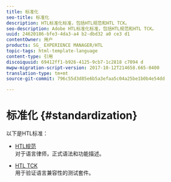 ```yaml
---
title: 标准化
seo-title: 标准化
description: HTL标准化标准，包括HTL规范和HTL TCK。
seo-description: Adobe HTL标准化标准，包括HTL规范和HTL TCK。
uuid: 24620186-bfe3-4da3-a4 b2-dbd32 a0 ce3 d1
contentOwner: 用户
products: SG_ EXPERIENCE MANAGER/HTL
topic-tags: html-template-language
content-type: 引用
discoiquuid: 69412ff1-b926-4125-9cb7-1c2818 c7094 d
mwpw-migration-script-version: 2017-10-12T214658.665-0400
translation-type: tm+mt
source-git-commit: 796c55d3d85e6b5a3efaa5c04a25be1b0b4e54dd

---
```



# 标准化 {#standardization}

以下是HTL标准：

* [HTL规范](https://github.com/Adobe-Marketing-Cloud/sightly-spec)\
   对于语言律师，正式语法和功能描述。

* [HTL TCK](https://github.com/Adobe-Marketing-Cloud/sightly-tck)\
   用于验证语言兼容性的测试套件。
